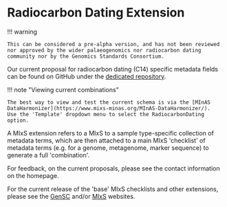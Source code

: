 # Radiocarbon Dating Extension

!!! warning

    This can be considered a pre-alpha version, and has not been reviewed nor approved by the wider palaeogenomics nor radiocarbon dating community nor by the Genomics Standards Consortium.

Our current proposal for radiocarbon dating (C14) specific metadata fields can be found on GitHub under the [dedicated repository](https://github.com/MIxS-MInAS/extension-radiocarbon-dating).

!!! note "Viewing current combinations"

    The best way to view and test the current schema is via the [MInAS DataHarmonizer](https://www.mixs-minas.org/MInAS-DataHarmonizer/).
    Use the 'Template' dropdown menu to select the RadiocarbonDating option.

A MIxS extension refers to a MIxS to a sample type-specific collection of metadata terms, which are then attached to a main MIxS 'checklist' of metadata terms (e.g. for a genome, metagenome, marker sequence) to generate a full 'combination'.

<!--
A legend of the columns is as follows. Bolded terms are the _recommend_ columns for reading the file. All others are for development purposes only.

| Column               | Description                                                                                                                     |
| -------------------- | ------------------------------------------------------------------------------------------------------------------------------- |
| **name**             | Computer readable name of the metadata term (can include abbreviations, no spaces or special characters allowed).               |
| **title**            | Human readable name of the metadata term (can be short sentence).                                                               |
| slot_uri             | Unique MIxS ID code for the metadata term. Dummy values are used, starting with 99999 to indicate unofficial term terms.        |
| comments             | Internal GSC comments for the term during development, not intended for public use.                                             |
| **description**      | Long form text describing what the term is useful for, and how it should be used.                                               |
| **examples**         | Examples of what the term should look like in a dataset.                                                                        |
| in_subset            | A MIxS specific term category the term falls under.                                                                             |
| keywords             | Additional keywords the term is associated with.                                                                                |
| **multivalued**      | Whether the metadata term can have multiple values per sample.                                                                  |
| **pattern**          | A regex pattern that the entered metadata should match (where necessary).                                                       |
| **range**            | A upper level description of how the term should be formatted (e.g. string, integer, date or a specific fixed list 'Enum')      |
| **recommended**      | Whether the term is recommended for use in MIxS compliant datasets. (anything not recommend or required is considered optional) |
| **required**         | Whether the term is required for use in MIxS compliant datasets.                                                                |
| string_serialization | A legacy pattern describing how the entered metadata should be formatted.                                                       |
| structured_pattern   | A legacy pattern describing how the entered metadata should be formatted.                                                       |
| Expected_value       | A shorter version description of the what should be entered for the term.                                                       |
| **Preferred_unit**   | Which measurement unit is preferred (e.g., years, degrees celsius, etc.).                                                       |
-->

For feedback, on the current proposals, please see the contact information on the homepage.

For the current release of the 'base' MIxS checklists and other extensions, please see the [GenSC](https://www.gensc.org/pages/standards/checklists.html) and/or [MIxS](https://genomicsstandardsconsortium.github.io/mixs/) websites.
